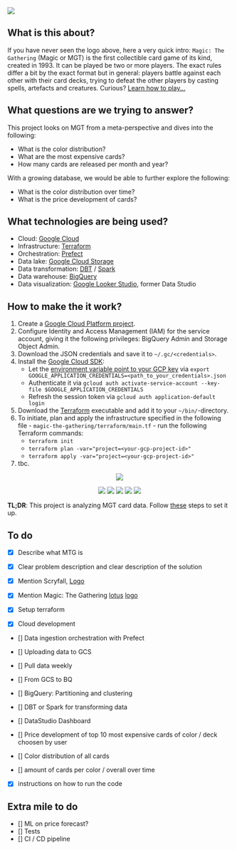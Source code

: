 ![](https://upload.wikimedia.org/wikipedia/commons/3/3f/Magicthegathering-logo.svg)

## What is this about?
If you have never seen the logo above, here a very quick intro: `Magic: The Gathering` (Magic or MGT) is the first collectible card game of its kind, created in 1993. It can be played be two or more players. The exact rules differ a bit by the exact format but in general: players battle against each other with their card decks, trying to defeat the other players by casting spells, artefacts and creatures. Curious? [Learn how to play...](https://magic.wizards.com/en/intro)

## What questions are we trying to answer? 
This project looks on MGT from a meta-perspective and dives into the following:
- What is the color distribution?
- What are the most expensive cards?
- How many cards are released per month and year?

With a growing database, we would be able to further explore the following:
- What is the color distribution over time?
- What is the price development of cards?

## What technologies are being used?
- Cloud: [Google Cloud](https://cloud.google.com)
- Infrastructure: [Terraform](https://www.terraform.io/)
- Orchestration: [Prefect](https://www.prefect.io/)
- Data lake: [Google Cloud Storage](https://cloud.google.com/storage)
- Data transformation: [DBT](https://www.https://getdbt.com/) / [Spark](https://spark.apache.org/)
- Data warehouse: [BigQuery](https://cloud.google.com/bigquery)
- Data visualization: [Google Looker Studio](https://cloud.google.com/looker), former Data Studio

## How to make the it work?
1. Create a [Google Cloud Platform project](https://console.cloud.google.com/cloud-resource-manager).
2. Configure Identity and Access Management (IAM) for the service account, giving it the following privileges: BigQuery Admin and Storage Object Admin.
3. Download the JSON credentials and save it to `~/.gc/<credentials>`.
4. Install the [Google Cloud SDK](https://cloud.google.com/sdk/docs/install-sdk):
    * Let the [environment variable point to your GCP key](https://cloud.google.com/docs/authentication/application-default-credentials#GAC) via `export GOOGLE_APPLICATION_CREDENTIALS=<path_to_your_credentials>.json`
    * Authenticate it via `gcloud auth activate-service-account --key-file $GOOGLE_APPLICATION_CREDENTIALS`
    * Refresh the session token via `gcloud auth application-default login`
5. Download the [Terraform](https://developer.hashicorp.com/terraform/downloads) executable and add it to your `~/bin/`-directory.
6. To initiate, plan and apply the infrastructure specified in the following file - `magic-the-gathering/terraform/main.tf` - run the following Terraform commands: 
    * `terraform init` 
    * `terraform plan -var="project=<your-gcp-project-id>"`
    * `terraform apply -var="project=<your-gcp-project-id>"`
7. tbc.

<p align="center">
<a href="https://scryfall.com/"><img src="https://static.wikia.nocookie.net/mtgsalvation_gamepedia/images/e/e6/Site-logo.png/revision/latest?cb=20210621093849"></a>
</p>

<p align="center">
<img src="https://gatherer.wizards.com/images/Redesign/Black_Mana.png">
<img src="https://gatherer.wizards.com/images/Redesign/Red_Mana.png">
<img src="https://gatherer.wizards.com/images/Redesign/Green_Mana.png">
<img src="https://gatherer.wizards.com/images/Redesign/Blue_Mana.png">
<img src="https://gatherer.wizards.com/images/Redesign/White_Mana.png">
</p>


<b>TL;DR</b>: This project is analyzing MGT card data. Follow [these](#How-to-make-the-it-work?) steps to set it up.

## To do
- [x] Describe what MTG is
- [X] Clear problem description and clear description of the solution
- [x] Mention Scryfall, [Logo](https://static.wikia.nocookie.net/mtgsalvation_gamepedia/images/a/a2/Scryfall.jpg/revision/latest/scale-to-width-down/180?cb=20221220021533)
- [x] Mention Magic: The Gathering [lotus](https://static.wikia.nocookie.net/mtgsalvation_gamepedia/images/e/e6/Site-logo.png/revision/latest?cb=20210621093849) [logo](https://www.google.com/url?sa=i&url=https%3A%2F%2Fde.m.wikipedia.org%2Fwiki%2FDatei%3AMagicthegathering-logo.svg&psig=AOvVaw1ITUEgWPlwcDb6HN93f5dR&ust=1678264036225000&source=images&cd=vfe&ved=0CBAQjRxqFwoTCKiMx--yyf0CFQAAAAAdAAAAABAE)

- [x] Setup terraform
- [x] Cloud development

- [] Data ingestion orchestration with Prefect
- [] Uploading data to GCS
- [] Pull data weekly

- [] From GCS to BQ
- [] BigQuery: Partitioning and clustering 

- [] DBT or Spark for transforming data

- [] DataStudio Dashboard
- [] Price development of top 10 most expensive cards of color / deck choosen by user
- [] Color distribution of all cards
- [] amount of cards per color / overall over time

- [x] instructions on how to run the code

## Extra mile to do
- [] ML on price forecast?
- [] Tests
- [] CI / CD pipeline
